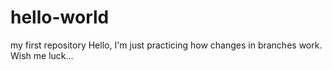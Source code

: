 # hello-world
my first repository
Hello, I'm just practicing how changes in branches work.
Wish me luck...
